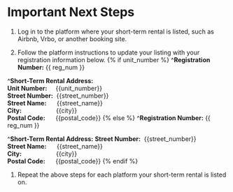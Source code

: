 # Important Next Steps
1. Log in to the platform where your short-term rental is listed, such as Airbnb, Vrbo, or another booking site.

1. Follow the platform instructions to update your listing with your registration information below.
  {% if unit_number %}
  ^**Registration Number:** 
  {{ reg_num }}

  ^**Short-Term Rental Address:**  
  **Unit Number:**&nbsp;&nbsp;&nbsp;&nbsp;&nbsp;{{unit_number}}  
  **Street Number:**&nbsp;  {{street_number}}  
  **Street Name:**&nbsp;&nbsp;&nbsp;&nbsp;&nbsp;    {{street_name}}  
  **City:**&nbsp;&nbsp;&nbsp;&nbsp;&nbsp;&nbsp;&nbsp;&nbsp;&nbsp;&nbsp;&nbsp;&nbsp;&nbsp;&nbsp;&nbsp;&nbsp;&nbsp;&nbsp;&nbsp;&nbsp;{{city}}  
  **Postal Code:**&nbsp;&nbsp;&nbsp;&nbsp;&nbsp;&nbsp;{{postal_code}}
  {% else %}
  ^**Registration Number:** 
  {{ reg_num }}

  ^**Short-Term Rental Address:**
  **Street Number:**&nbsp;  {{street_number}}  
  **Street Name:**&nbsp;&nbsp;&nbsp;&nbsp;&nbsp;    {{street_name}}  
  **City:**&nbsp;&nbsp;&nbsp;&nbsp;&nbsp;&nbsp;&nbsp;&nbsp;&nbsp;&nbsp;&nbsp;&nbsp;&nbsp;&nbsp;&nbsp;&nbsp;&nbsp;&nbsp;&nbsp;&nbsp;{{city}}  
  **Postal Code:**&nbsp;&nbsp;&nbsp;&nbsp;&nbsp;&nbsp;{{postal_code}}
  {% endif %}
1. Repeat the above steps for each platform your short-term rental is listed on.
